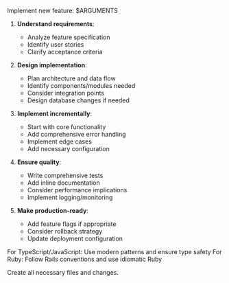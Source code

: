 Implement new feature: $ARGUMENTS

1. **Understand requirements**:
   - Analyze feature specification
   - Identify user stories
   - Clarify acceptance criteria

2. **Design implementation**:
   - Plan architecture and data flow
   - Identify components/modules needed
   - Consider integration points
   - Design database changes if needed

3. **Implement incrementally**:
   - Start with core functionality
   - Add comprehensive error handling
   - Implement edge cases
   - Add necessary configuration

4. **Ensure quality**:
   - Write comprehensive tests
   - Add inline documentation
   - Consider performance implications
   - Implement logging/monitoring

5. **Make production-ready**:
   - Add feature flags if appropriate
   - Consider rollback strategy
   - Update deployment configuration

For TypeScript/JavaScript: Use modern patterns and ensure type safety
For Ruby: Follow Rails conventions and use idiomatic Ruby

Create all necessary files and changes.
